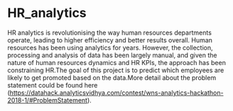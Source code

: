 # HR_analytics
HR analytics is revolutionising the way human resources departments operate, leading to higher efficiency and better results overall. Human resources has been using analytics for years. However, the collection, processing and analysis of data has been largely manual, and given the nature of human resources dynamics and HR KPIs, the approach has been constraining HR.The goal of this project is to predict which employees are likely to get promoted based on the data.More detail about the problem statement could be found here (https://datahack.analyticsvidhya.com/contest/wns-analytics-hackathon-2018-1/#ProblemStatement).
